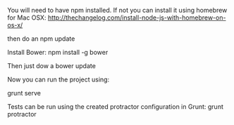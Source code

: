 You will need to have npm installed.  If not you can install it using homebrew for Mac OSX:
http://thechangelog.com/install-node-js-with-homebrew-on-os-x/

then do an npm update

Install Bower:
npm install -g bower

Then just dow a bower update

Now you can run the project using:

grunt serve

Tests can be run using the created protractor configuration in Grunt:
grunt protractor
